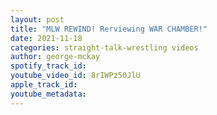```yaml
---
layout: post
title: "MLW REWIND! Rerviewing WAR CHAMBER!"
date: 2021-11-18
categories: straight-talk-wrestling videos
author: george-mckay
spotify_track_id: 
youtube_video_id: 8rIWPz50JlU
apple_track_id: 
youtube_metadata: 
---
```

